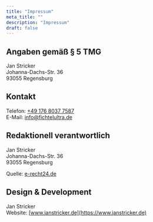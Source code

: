 ```yaml
---
title: "Impressum"
meta_title: ""
description: "Impressum"
draft: false
---
```


Angaben gemäß § 5 TMG
---------------------

Jan Stricker  
Johanna-Dachs-Str. 36  
93055 Regensburg


Kontakt
-------

Telefon: [+49 176 8037 7587](TEL:004917680377587)  
E-Mail: [info@fichtelultra.de](MAILTO:info@fichtelultra.de)


Redaktionell verantwortlich
---------------------------

Jan Stricker  
Johanna-Dachs-Str. 36  
93055 Regensburg

Quelle: [e-recht24.de](https://www.e-recht24.de)


Design & Development
---------------------------

Jan Stricker  
Website: [www.janstricker.de](https://www.janstricker.de)